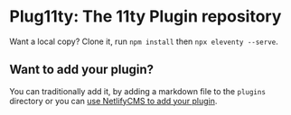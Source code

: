# Plug11ty: The 11ty Plugin repository

Want a local copy? Clone it, run `npm install` then `npx eleventy --serve`.

## Want to add your plugin?

You can traditionally add it, by adding a markdown file to the `plugins` directory or you can [use NetlifyCMS to add your plugin](https://plug11ty.com/admin/#/collections/plugins/new).